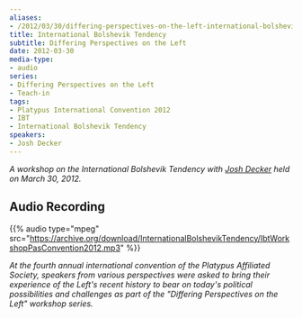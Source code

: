 ```yaml
---
aliases:
- /2012/03/30/differing-perspectives-on-the-left-international-bolshevik-tendency
title: International Bolshevik Tendency
subtitle: Differing Perspectives on the Left
date: 2012-03-30
media-type:
- audio
series:
- Differing Perspectives on the Left
- Teach-in
tags:
- Platypus International Convention 2012
- IBT
- International Bolshevik Tendency
speakers:
- Josh Decker
---
```


_A workshop on the International Bolshevik Tendency with [Josh Decker](/speakers/josh-decker/) held on March 30, 2012._

## Audio Recording

{{% audio type="mpeg" src="https://archive.org/download/InternationalBolshevikTendency/IbtWorkshopPasConvention2012.mp3" %}}


_At the fourth annual international convention of the Platypus Affiliated Society, speakers from various perspectives were asked to bring their experience of the Left's recent history to bear on today's political possibilities and challenges as part of the "Differing Perspectives on the Left" workshop series._
